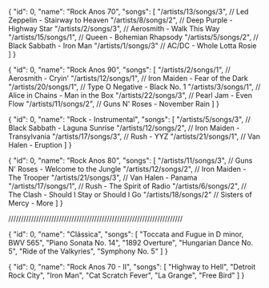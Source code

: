 {
	"id": 0,
	"name": "Rock Anos 70",
	"songs": [
		"/artists/13/songs/3",	// Led Zeppelin - Stairway to Heaven
		"/artists/8/songs/2",	// Deep Purple - Highway Star
		"/artists/2/songs/3",	// Aerosmith - Walk This Way
		"/artists/15/songs/1",	// Queen - Bohemian Rhapsody
		"/artists/5/songs/2",	// Black Sabbath - Iron Man
		"/artists/1/songs/3"	// AC/DC - Whole Lotta Rosie
	]
}

{
    "id": 0,
"name": "Rock Anos 90",
"songs": [
    "/artists/2/songs/1",	// Aerosmith - Cryin'
    "/artists/12/songs/1",	// Iron Maiden - Fear of the Dark
	"/artists/20/songs/1",	// Type O Negative - Black No. 1
    "/artists/3/songs/1",	// Alice in Chains - Man in the Box
    "/artists/22/songs/3",	// Pearl Jam - Even Flow
    "/artists/11/songs/2",	// Guns N' Roses - November Rain
]
}

{
    "id": 0,
"name": "Rock - Instrumental",
"songs": [
    "/artists/5/songs/3",	// Black Sabbath - Laguna Sunrise
    "/artists/12/songs/2",	// Iron Maiden - Transylvania
    "/artists/17/songs/3",	// Rush - YYZ
    "/artists/21/songs/1",	// Van Halen - Eruption
]
}

{
    "id": 0,
"name": "Rock Anos 80",
"songs": [
    "/artists/11/songs/3",	// Guns N' Roses - Welcome to the Jungle
    "/artists/12/songs/2",	// Iron Maiden - The Trooper
	"/artists/21/songs/3",	// Van Halen - Panama
    "/artists/17/songs/1",	// Rush - The Spirit of Radio
    "/artists/6/songs/2",	// The Clash - Should I Stay or Should I Go
    "/artists/18/songs/2"	// Sisters of Mercy - More
]
}

/////////////////////////////////////////////////////////////////////

{
    "id": 0,
"name": "Clássica",
"songs": [
    "Toccata and Fugue in D minor, BWV 565",
    "Piano Sonata No. 14",
    "1892 Overture",
    "Hungarian Dance No. 5",
    "Ride of the Valkyries",
    "Symphony No. 5"
]
}


{
	"id": 0,
	"name": "Rock Anos 70 - II",
	"songs": [
		"Highway to Hell",
		"Detroit Rock City",
		"Iron Man",
		"Cat Scratch Fever",
		"La Grange",
		"Free Bird"
	]
}